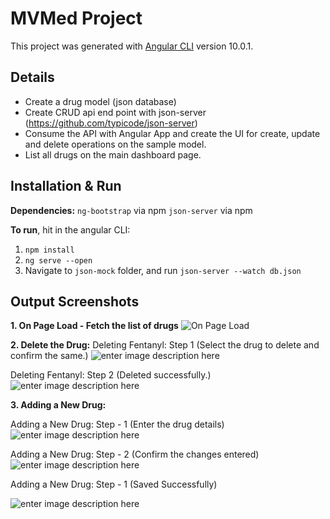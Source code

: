 
# MVMed Project


This project was generated with [Angular CLI](https://github.com/angular/angular-cli) version 10.0.1.

  

## Details

- Create a drug model (json database)
- Create CRUD api end point with json-server (https://github.com/typicode/json-server)
-  Consume the API with Angular App and create the UI for create, update and delete operations on the sample model.
- List all drugs on the main dashboard page.

## Installation & Run

**Dependencies:** 
 `ng-bootstrap` via npm
  `json-server` via npm

**To run**, hit in the angular CLI:

 1. `npm install` 
 2. `ng serve --open` 
 3. Navigate to `json-mock` folder, and run `json-server --watch db.json`
 
## Output Screenshots

**1. On Page Load - Fetch the list of drugs**
![On Page Load](https://i.imgur.com/DLn6aaV.png)

**2. Delete the Drug:** 
Deleting Fentanyl: Step 1 (Select the drug to delete and confirm the same.)
![enter image description here](https://i.imgur.com/Qiw1vE7.png)

Deleting Fentanyl: Step 2 (Deleted successfully.)
![enter image description here](https://i.imgur.com/RRCSK91.png)

**3. Adding a New Drug:** 

 Adding a New Drug: Step - 1 (Enter the drug details)
![enter image description here](https://i.imgur.com/4WHyrwp.png)

 Adding a New Drug: Step - 2 (Confirm the changes entered)
![enter image description here](https://i.imgur.com/pgVS3Oh.png)

 Adding a New Drug: Step - 1 (Saved Successfully)

![enter image description here](https://i.imgur.com/IA41QW8.png)